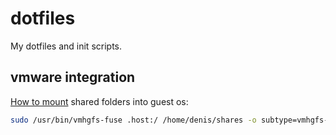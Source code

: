 # dotfiles
My dotfiles and init scripts.

## vmware integration

[How to mount](https://docs.vmware.com/en/VMware-Workstation-Pro/15.0/com.vmware.ws.using.doc/GUID-AB5C80FE-9B8A-4899-8186-3DB8201B1758.html) shared folders into guest os:

```bash
sudo /usr/bin/vmhgfs-fuse .host:/ /home/denis/shares -o subtype=vmhgfs-fuse,allow_other
```
